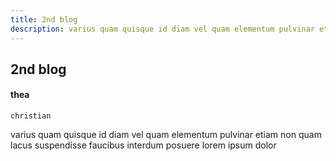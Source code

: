```yaml
---
title: 2nd blog
description: varius quam quisque id diam vel quam elementum pulvinar etiam non quam lacus suspendisse faucibus interdum posuere lorem ipsum dolor
---
```


## 2nd blog
#### thea
```
christian
```
varius quam quisque id diam vel quam elementum pulvinar etiam non quam lacus suspendisse faucibus interdum posuere lorem ipsum dolor